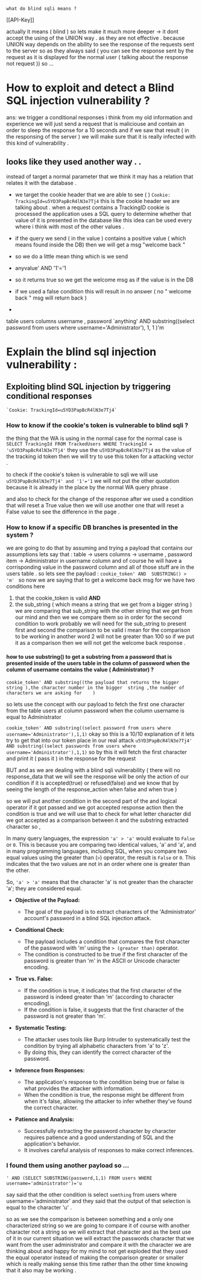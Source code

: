 	what do blind sqli means ? 
[[API-Key]]


actually it means ( blind ) so lets make it much more deeper -> it dont accept the using of the UNION way . 
as they are not effective . 
because UNION way depends on the ability to see the response of the requests sent to the server  so as they always said ( you can see the response sent by the request  as it is displayed  for the  normal user ( talking about the response not request )) 
so ...
# How to  exploit and detect a Blind SQL injection vulnerability  ? 
ans:  we trigger a conditional responses 
i think  from my old  information and experience we will just send a request that is maliciouse and contain an order to  sleep the response for  a 10 seconds and if we saw that result  ( in the responsing of the server ) we will  make sure that it is really infected with this kind of vulnerability . 
## looks like they used another way . . 
instead of target a normal parameter  that we think it may has a relation that relates it with the database  . 
- we target the cookie header that we are able to see  ( )
`Cookie: TrackingId=u5YD3PapBcR4lN3e7Tj4`
this is the cookie header we are talking about . 
when a request contains a TrackingID cookie is processed the application uses a SQL query to determine whether that value of it is presented in the database like this idea can be used every where i think with most  of the other values . 

-  if the query  we send ( in the value ) contains a positive value ( which means   found inside the DB) then we will get a msg "welcome back " 
- so we do a little mean thing which is we send 
- anyvalue' AND '1'='1  
- so it returns true so we get the welcome msg as if the  value is in the DB
- if we used a false condition this will result in no answer ( no " welcome back " msg will return back )
- 

table users 
columns username , password 
`anything' AND substring((select password from users where username='Administrator'), 1, 1 )'m

# Explain the blind sql injection vulnerability : 

## Exploiting blind SQL injection by triggering conditional responses
	`Cookie: TrackingId=u5YD3PapBcR4lN3e7Tj4`

### How to know if the cookie's token is vulnerable to blind sqli ? 
the thing that the WA is using in the normal case for the  normal case is 
`SELECT TrackingId FROM TrackedUsers WHERE TrackingId = 'u5YD3PapBcR4lN3e7Tj4'`  they use the  `u5YD3PapBcR4lN3e7Tj4` as the value of 
the tracking id token then  we will try to  use this token for a attacking vector . 

to check if the cookie's token is vulnerable to  sqli we will use  
`u5YD3PapBcR4lN3e7Tj4' and '1'='1` we will not put the other quotation because it is already in the place by the normal WA query  phrase . 

and also to check for the change of the response  after we used a condition that will reset a True value  then we will use another   one that will reset a False value to see the difference in the page  . 

### How to  know if a specific DB branches is  presented in the  system ? 



we are going to do that by assuming and trying a payload that contains our assumptions lets say that : 
table -> users 
columns -> username , password 
item -> Administrator  in  username column and of course he will have a corrisponding value in the password column and all of those stuff are in the users table . 
so lets see the payload : 
`cookie_token' AND  SUBSTRING() > 'm' `
so now we are saying that to get a welcome back msg for we have two conditions here 
1. that the cookie_token is valid 
 **AND** 
2. the sub_string ( which means a string that we get from a bigger string )  we are comparing that sub_string with the other string that we get from our  mind  and then we we compare them so in order for the second condition to  work probably we will need for the sub_string to present first and second the comparison to be valid i mean for the comparison to be working  in another word 2 will not be greater than  100 so if we put it as a comparison then we will  not get the welcome back response . 
#### how to use substring() to get a substring from a password that is presented inside of the users table in the column of password when the column of username contains the value ( Administrator) ? 

`cookie_token' AND substring((the payload that returns the bigger string ),the character number in the bigger  string ,the number of characters we are asking for    )`

so lets use the concept with our payload to fetch  the first one character from  the table users at column password when the column username is equal to Administrator 

`cookie_token' AND substring((select password from users where username='Administrator'),1,1)`
okay so this is a 10/10 explanation of it 
lets try to  get that into our token place in our real attack 
`u5YD3PapBcR4lN3e7Tj4' AND substring((select passwords from users where username='Administrator'),1,1)`
so by this it will fetch the first character and print it ( pass it ) in the response for the request 

BUT and as we are dealing with a blind sqli vulnerability ( there will no response_data  that we will see the response will be only the action of our condition if it is accepted(true) or refused(false) and we know that by seeing the length of the response_action  when false and when true ) 

so we will put another condition in the second part of the and logical operator if it got passed and we got accepted response action then the condition is true  and we will use that to check for what letter character did we got accepted as a comparison between it and the  substring extracted character 
so , 

In many query languages, the expression `'a' > 'a'` would evaluate to `False` or `0`. This is because you are comparing two identical values, 'a' and 'a', and in many programming languages, including SQL, when you compare two equal values using the greater than (`>`) operator, the result is `False` or `0`. This indicates that the two values are not in an order where one is greater than the other.

So, `'a' > 'a'` means that the character 'a' is not greater than the character 'a'; they are considered equal.

- **Objective of the Payload:**
    
    - The goal of the payload is to extract characters of the 'Administrator' account's password in a blind SQL injection attack.
- **Conditional Check:**
    
    - The payload includes a condition that compares the first character of the password with 'm' using the `> (greater than)` operator.
    - The condition is constructed to be true if the first character of the password is greater than 'm' in the ASCII or Unicode character encoding.
- **True vs. False:**
    
    - If the condition is true, it indicates that the first character of the password is indeed greater than 'm' (according to character encoding).
    - If the condition is false, it suggests that the first character of the password is not greater than 'm'.
- **Systematic Testing:**
    
    - The attacker uses tools like Burp Intruder to systematically test the condition by trying all alphabetic characters from 'a' to 'z'.
    - By doing this, they can identify the correct character of the password.
- **Inference from Responses:**
    
    - The application's response to the condition being true or false is what provides the attacker with information.
    - When the condition is true, the response might be different from when it's false, allowing the attacker to infer whether they've found the correct character.
- **Patience and Analysis:**
    
    - Successfully extracting the password character by character requires patience and a good understanding of SQL and the application's behavior.
    - It involves careful analysis of responses to make correct inferences.





### I found them using another payload so ...
`' AND (SELECT SUBSTRING(password,1,1) FROM users WHERE username='administrator')='u`

say said that the other condition is  select `somthing` from users where username='administrator' and they said that the output of that selection is equal to  the character 'u' .

so as we see the comparison is between something and a  only one characterized string  so  we are going to  compare it of course with another character not a string so we will extract that character  and  as the best  use of it in our current situation we will extract the passwords  character  that we want from the user administrator and compare it with the character we are thinking about  and  happy for my mind to not get exploded  that they used the equal operator instead of making the comparison greater or smaller which is really making sense this time  rather than the other time knowing that it also may be working . 